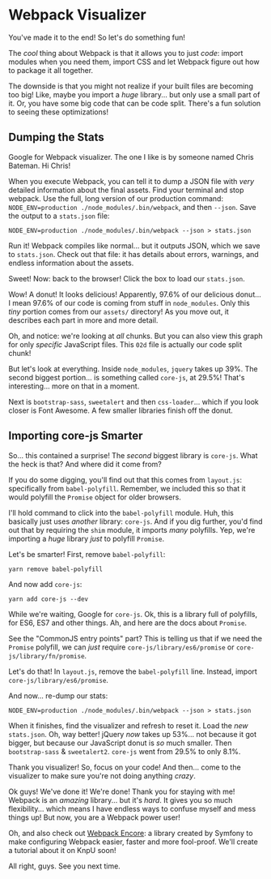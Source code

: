 # Webpack Visualizer

You've made it to the end! So let's do something fun!

The *cool* thing about Webpack is that it allows you to just *code*: import modules
when you need them, import CSS and let Webpack figure out how to package it all
together.

The downside is that you might not realize if your built files are becoming too big!
Like, maybe you import a *huge* library... but only use a small part of it. Or, you
have some big code that can be code split. There's a fun solution to seeing these
optimizations!

## Dumping the Stats

Google for Webpack visualizer. The one I like is by someone named Chris Bateman.
Hi Chris!

When you execute Webpack, you can tell it to dump a JSON file with *very* detailed
information about the final assets. Find your terminal and stop webpack. Use the
full, long version of our production command:
`NODE_ENV=production ./node_modules/.bin/webpack`, and then `--json`. Save the
output to a `stats.json` file:

```terminal-silent
NODE_ENV=production ./node_modules/.bin/webpack --json > stats.json
```

Run it! Webpack compiles like normal... but it outputs JSON, which we save to
`stats.json`. Check out that file: it has details about errors, warnings, and endless
information about the assets.

Sweet! Now: back to the browser! Click the box to load our `stats.json`.

Wow! A donut! It looks delicious! Apparently, 97.6% of our delicious donut... I mean
97.6% of our code is coming from stuff in `node_modules`. Only this *tiny* portion
comes from our `assets/` directory! As you move out, it describes each part in
more and more detail.

Oh, and notice: we're looking at *all* chunks. But you can also view this graph
for only *specific* JavaScript files. This `02d` file is actually our code split
chunk!

But let's look at everything. Inside `node_modules`, `jquery` takes up 39%. The
second biggest portion... is something called `core-js`, at 29.5%! That's interesting...
more on that in a moment.

Next is `bootstrap-sass`, `sweetalert` and then `css-loader`... which if you look
closer is Font Awesome. A few smaller libraries finish off the donut.

## Importing core-js Smarter

So... this contained a surprise! The *second* biggest library is `core-js`. What
the heck is that? And where did it come from?

If you do some digging, you'll find out that this comes from `layout.js`: specifically
from `babel-polyfill`. Remember, we included this so that it would polyfill the
`Promise` object for older browsers.

I'll hold command to click into the `babel-polyfill` module. Huh, this basically
just uses *another* library: `core-js`. And if you dig further, you'd find out that
by requiring the `shim` module, it imports *many* polyfills. Yep, we're importing
a *huge* library *just* to polyfill `Promise`.

Let's be smarter! First, remove `babel-polyfill`:

```terminal
yarn remove babel-polyfill
```

And now add `core-js`:

```terminal
yarn add core-js --dev
```

While we're waiting, Google for `core-js`. Ok, this is a library full of polyfills,
for ES6, ES7 and other things. Ah, and here are the docs about `Promise`.

See the "CommonJS entry points" part? This is telling us that if we need the `Promise`
polyfill, we can *just* require `core-js/library/es6/promise` or
`core-js/library/fn/promise`.

Let's do that! In `layout.js`, remove the `babel-polyfill` line. Instead, import
`core-js/library/es6/promise`.

And now... re-dump our stats:

```terminal-silent
NODE_ENV=production ./node_modules/.bin/webpack --json > stats.json
```

When it finishes, find the visualizer and refresh to reset it. Load the *new*
`stats.json`. Oh, way better! jQuery *now* takes up 53%... not because it got bigger,
but because our JavaScript donut is *so* much smaller. Then `bootstrap-sass` & `sweetalert2`.
`core-js` went from 29.5% to only 8.1%.

Thank you visualizer! So, focus on your code! And then... come to the visualizer
to make sure you're not doing anything *crazy*.

Ok guys! We've done it! We're done! Thank you for staying with me! Webpack is an
*amazing* library... but it's *hard*. It gives you so much flexibility... which means
I have endless ways to confuse myself and mess things up! But now, you are a Webpack
power user!

Oh, and also check out [Webpack Encore](https://github.com/symfony/webpack-encore):
a library created by Symfony to make configuring Webpack easier, faster and more
fool-proof. We'll create a tutorial about it on KnpU soon!

All right, guys. See you next time.
